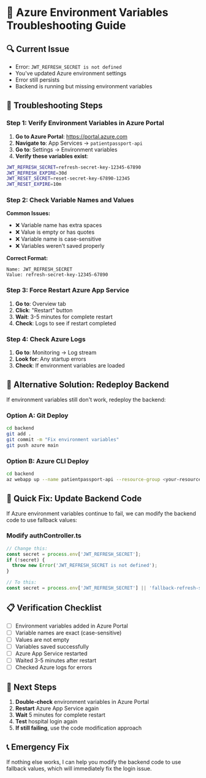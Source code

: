 # 🚨 Azure Environment Variables Troubleshooting Guide

## 🔍 **Current Issue**
- Error: `JWT_REFRESH_SECRET is not defined`
- You've updated Azure environment settings
- Error still persists
- Backend is running but missing environment variables

## 🔧 **Troubleshooting Steps**

### **Step 1: Verify Environment Variables in Azure Portal**

1. **Go to Azure Portal**: https://portal.azure.com
2. **Navigate to**: App Services → `patientpassport-api`
3. **Go to**: Settings → Environment variables
4. **Verify these variables exist**:

```bash
JWT_REFRESH_SECRET=refresh-secret-key-12345-67890
JWT_REFRESH_EXPIRE=30d
JWT_RESET_SECRET=reset-secret-key-67890-12345
JWT_RESET_EXPIRE=10m
```

### **Step 2: Check Variable Names and Values**

**Common Issues:**
- ❌ Variable name has extra spaces
- ❌ Value is empty or has quotes
- ❌ Variable name is case-sensitive
- ❌ Variables weren't saved properly

**Correct Format:**
```
Name: JWT_REFRESH_SECRET
Value: refresh-secret-key-12345-67890
```

### **Step 3: Force Restart Azure App Service**

1. **Go to**: Overview tab
2. **Click**: "Restart" button
3. **Wait**: 3-5 minutes for complete restart
4. **Check**: Logs to see if restart completed

### **Step 4: Check Azure Logs**

1. **Go to**: Monitoring → Log stream
2. **Look for**: Any startup errors
3. **Check**: If environment variables are loaded

## 🚀 **Alternative Solution: Redeploy Backend**

If environment variables still don't work, redeploy the backend:

### **Option A: Git Deploy**
```bash
cd backend
git add .
git commit -m "Fix environment variables"
git push azure main
```

### **Option B: Azure CLI Deploy**
```bash
cd backend
az webapp up --name patientpassport-api --resource-group <your-resource-group>
```

## 🔧 **Quick Fix: Update Backend Code**

If Azure environment variables continue to fail, we can modify the backend code to use fallback values:

### **Modify authController.ts**
```typescript
// Change this:
const secret = process.env['JWT_REFRESH_SECRET'];
if (!secret) {
  throw new Error('JWT_REFRESH_SECRET is not defined');
}

// To this:
const secret = process.env['JWT_REFRESH_SECRET'] || 'fallback-refresh-secret-12345';
```

## 📋 **Verification Checklist**

- [ ] Environment variables added in Azure Portal
- [ ] Variable names are exact (case-sensitive)
- [ ] Values are not empty
- [ ] Variables saved successfully
- [ ] Azure App Service restarted
- [ ] Waited 3-5 minutes after restart
- [ ] Checked Azure logs for errors

## 🎯 **Next Steps**

1. **Double-check** environment variables in Azure Portal
2. **Restart** Azure App Service again
3. **Wait** 5 minutes for complete restart
4. **Test** hospital login again
5. **If still failing**, use the code modification approach

## 📞 **Emergency Fix**

If nothing else works, I can help you modify the backend code to use fallback values, which will immediately fix the login issue.
